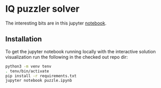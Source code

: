 # IQ puzzler solver
The interesting bits are in this jupyter [notebook](puzzle.ipynb).

## Installation
To get the jupyter notebook running locally with the interactive solution visualization
run the following in the checked out repo dir:

```bash
python3 -m venv tenv
. tenv/bin/activate
pip install -r requirements.txt
jupyter notebook puzzle.ipynb
```